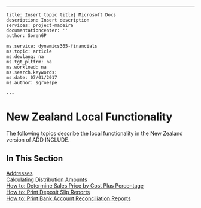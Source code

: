 ---
    title: Insert topic title| Microsoft Docs
    description: Insert description
    services: project-madeira
    documentationcenter: ''
    author: SorenGP

    ms.service: dynamics365-financials
    ms.topic: article
    ms.devlang: na
    ms.tgt_pltfrm: na
    ms.workload: na
    ms.search.keywords:
    ms.date: 07/01/2017
    ms.author: sgroespe

    ---
# New Zealand Local Functionality
The following topics describe the local functionality in the New Zealand version of ADD INCLUDE<!--[!INCLUDE[navnow](../../ApplicationDesign/includes/navnow_md.md)]-->.  
  
## In This Section  
 [Addresses](../../LocalFunctionalityForMicrosoftDynamicsNav2016/Australia/addresses.md)  
  [Calculating Distribution Amounts](../../LocalFunctionalityForMicrosoftDynamicsNav2016/Australia/calculating-distribution-amounts.md)  
  [How to: Determine Sales Price by Cost Plus Percentage](../../LocalFunctionalityForMicrosoftDynamicsNav2016/Australia/how-to-determine-sales-price-by-cost-plus-percentage.md)  
  [How to: Print Deposit Slip Reports](../../LocalFunctionalityForMicrosoftDynamicsNav2016/Australia/how-to-print-deposit-slip-reports.md)  
  [How to: Print Bank Account Reconciliation Reports](../../LocalFunctionalityForMicrosoftDynamicsNav2016/Australia/how-to-print-bank-account-reconciliation-reports.md)